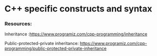 # C++ specific constructs and syntax

### Resources:

Inheritance :https://www.programiz.com/cpp-programming/inheritance

Public-protected-private inheritance: https://www.programiz.com/cpp-programming/public-protected-private-inheritance

